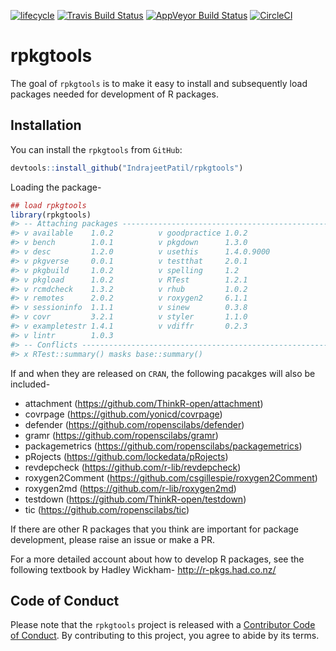 
<!-- README.md is generated from README.Rmd. Please edit that file -->

[![lifecycle](https://img.shields.io/badge/lifecycle-experimental-orange.svg)](https://www.tidyverse.org/lifecycle/#experimental)
[![Travis Build
Status](https://travis-ci.org/IndrajeetPatil/rpkgtools.svg?branch=master)](https://travis-ci.org/IndrajeetPatil/rpkgtools)
[![AppVeyor Build
Status](https://ci.appveyor.com/api/projects/status/github/IndrajeetPatil/rpkgtools?branch=master&svg=true)](https://ci.appveyor.com/project/IndrajeetPatil/rpkgtools)
[![CircleCI](https://circleci.com/gh/IndrajeetPatil/rpkgtools.svg?style=svg)](https://circleci.com/gh/IndrajeetPatil/rpkgtools)

# rpkgtools

The goal of `rpkgtools` is to make it easy to install and subsequently
load packages needed for development of R packages.

## Installation

You can install the `rpkgtools` from `GitHub`:

``` r
devtools::install_github("IndrajeetPatil/rpkgtools")
```

Loading the package-

``` r
## load rpkgtools
library(rpkgtools)
#> -- Attaching packages --------------------------------------------------------------------------------- rpkgtools 0.0.0.9000 --
#> v available    1.0.2          v goodpractice 1.0.2     
#> v bench        1.0.1          v pkgdown      1.3.0     
#> v desc         1.2.0          v usethis      1.4.0.9000
#> v pkgverse     0.0.1          v testthat     2.0.1     
#> v pkgbuild     1.0.2          v spelling     1.2       
#> v pkgload      1.0.2          v RTest        1.2.1     
#> v rcmdcheck    1.3.2          v rhub         1.0.2     
#> v remotes      2.0.2          v roxygen2     6.1.1     
#> v sessioninfo  1.1.1          v sinew        0.3.8     
#> v covr         3.2.1          v styler       1.1.0     
#> v exampletestr 1.4.1          v vdiffr       0.2.3     
#> v lintr        1.0.3
#> -- Conflicts ----------------------------------------------------------------------------------------- rpkgtools_conflicts() --
#> x RTest::summary() masks base::summary()
```

If and when they are released on `CRAN`, the following pacakges will
also be included-

  - attachment (<https://github.com/ThinkR-open/attachment>)
  - covrpage (<https://github.com/yonicd/covrpage>)
  - defender (<https://github.com/ropenscilabs/defender>)
  - gramr (<https://github.com/ropenscilabs/gramr>)
  - packagemetrics (<https://github.com/ropenscilabs/packagemetrics>)
  - pRojects (<https://github.com/lockedata/pRojects>)
  - revdepcheck (<https://github.com/r-lib/revdepcheck>)
  - roxygen2Comment (<https://github.com/csgillespie/roxygen2Comment>)
  - roxygen2md (<https://github.com/r-lib/roxygen2md>)
  - testdown (<https://github.com/ThinkR-open/testdown>)
  - tic (<https://github.com/ropenscilabs/tic>)

If there are other R packages that you think are important for package
development, please raise an issue or make a PR.

For a more detailed account about how to develop R packages, see the
following textbook by Hadley Wickham- <http://r-pkgs.had.co.nz/>

## Code of Conduct

Please note that the `rpkgtools` project is released with a [Contributor
Code of Conduct](CODE_OF_CONDUCT.md). By contributing to this project,
you agree to abide by its terms.
